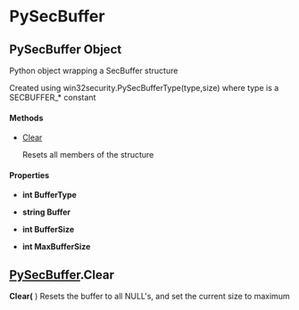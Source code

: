 # PySecBuffer

## PySecBuffer Object

Python object wrapping a SecBuffer structure 

Created using win32security\.PySecBufferType\(type,size\) where type is a SECBUFFER\_\* constant

#### Methods


  - [Clear](PySecBuffer.md#pysecbufferclear)

    Resets all members of the structure&nbsp;

#### Properties

  -  **int BufferType** 
    

  -  **string Buffer** 
    

  -  **int BufferSize** 
    

  -  **int MaxBufferSize** 
    

## [PySecBuffer](#pysecbuffer)\.Clear

 **Clear\(** \)
Resets the buffer to all NULL's, and set the current size to maximum